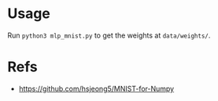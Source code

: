 # Usage
Run `python3 mlp_mnist.py` to get the weights at `data/weights/`.

# Refs
* https://github.com/hsjeong5/MNIST-for-Numpy
